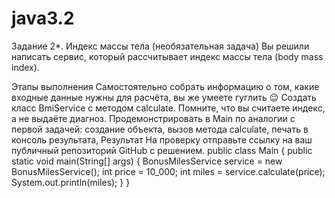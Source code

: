 # java3.2
Задание 2*. Индекс массы тела (необязательная задача)
Вы решили написать сервис, который рассчитывает индекс массы тела (body mass index).

Этапы выполнения
Самостоятельно собрать информацию о том, какие входные данные нужны для расчёта, вы же умеете гуглить 😉
Создать класс BmiService с методом calculate. Помните, что вы считаете индекс, а не выдаёте диагноз.
Продемонстрировать в Main по аналогии с первой задачей:
создание объекта,
вызов метода calculate,
печать в консоль результата,
Результат
На проверку отправьте ссылку на ваш публичный репозиторий GitHub с решением.
public class Main {
    public static void main(String[] args) {
        BonusMilesService service = new BonusMilesService();
        int price = 10_000;
        int miles = service.calculate(price);
        System.out.println(miles);
    }
}
